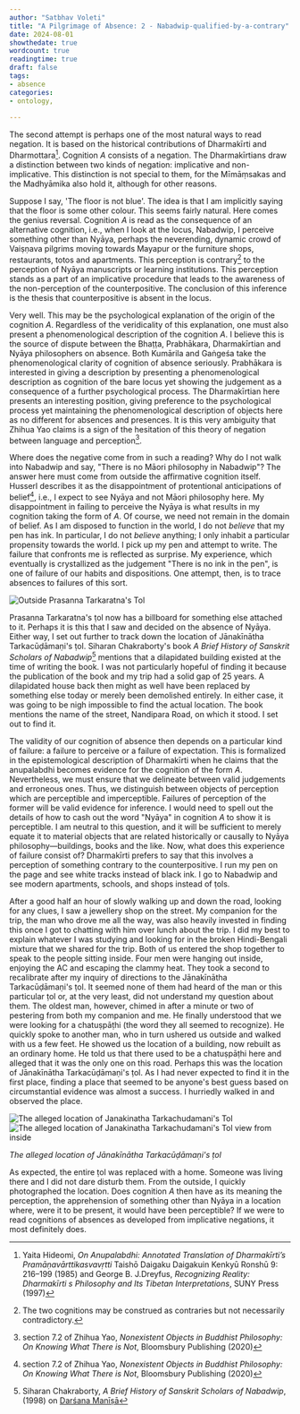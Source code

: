 ```yaml
---
author: "Satbhav Voleti"
title: "A Pilgrimage of Absence: 2 - Nabadwip-qualified-by-a-contrary"
date: 2024-08-01
showthedate: true
wordcount: true
readingtime: true
draft: false
tags: 
- absence
categories:
- ontology,
    
--- 
```


The second attempt is perhaps one of the most natural ways to read negation. It is based on the historical contributions of Dharmakīrti and Dharmottara[^4]. Cognition *A* consists of a negation. The Dharmakīrtians draw a distinction between two kinds of negation: implicative and non-implicative. This distinction is not special to them, for the Mīmāṃsakas and the Madhyāmika also hold it, although for other reasons. 

Suppose I say, 'The floor is not blue'. The idea is that I am implicitly saying that the floor is some other colour. This seems fairly natural. Here comes the genius reversal. Cognition *A* is read as the consequence of an alternative cognition, i.e., when I look at the locus, Nabadwip, I perceive something other than Nyāya, perhaps the neverending, dynamic crowd of Vaiṣṇava pilgrims moving towards Mayapur or the furniture shops, restaurants, totos and apartments. This perception is contrary[^1] to the perception of Nyāya manuscripts or learning institutions. This perception stands as a part of an implicative procedure that leads to the awareness of the non-perception of the counterpositive. The conclusion of this inference is the thesis that counterpositive is absent in the locus. 

Very well. This may be the psychological explanation of the origin of the cognition *A*. Regardless of the veridicality of this explanation, one must also present a phenomenological description of the cognition *A*. I believe this is the source of dispute between the Bhaṭṭa, Prabhākara, Dharmakīrtian and Nyāya philosophers on absence. Both Kumārila and Gaṅgeśa take the phenomenological clarity of cognition of absence seriously. Prabhākara is interested in giving a description by presenting a phenomenological description as cognition of the bare locus yet showing the judgement as a consequence of a further psychological process. The Dharmakīrtian here presents an interesting position, giving preference to the psychological process yet maintaining the phenomenological description of objects here as no different for absences and presences. It is this very ambiguity that Zhihua Yao claims is a sign of the hesitation of this theory of negation between language and perception[^2]. 

Where does the negative come from in such a reading? Why do I not walk into Nabadwip and say, "There is no Māori philosophy in Nabadwip"? The answer here must come from outside the affirmative cognition itself. Husserl describes it as the disappointment of protentional anticipations of belief[^2], i.e., I expect to see Nyāya and not Māori philosophy here. My disappointment in failing to perceive the Nyāya is what results in my cognition taking the form of *A*. Of course, we need not remain in the domain of belief. As I am disposed to function in the world, I do not *believe* that my pen has ink. In particular, I do not *believe* anything; I only inhabit a particular propensity towards the world. I pick up my pen and attempt to write. The failure that confronts me is reflected as surprise. My experience, which eventually is crystallized as the judgement "There is no ink in the pen", is one of failure of our habits and dispositions. One attempt, then, is to trace absences to failures of this sort.  

![Outside Prasanna Tarkaratna's Tol](../../images/Prasanna%20Tarkaratna%20Tol%20-%201.jpg)

Prasanna Tarkaratna's ṭol now has a billboard for something else attached to it. Perhaps it is this that I saw and decided on the absence of Nyāya. Either way, I set out further to track down the location of Jānakīnātha Tarkacūḍāmaṇi's ṭol. Siharan Chakraborty's book *A Brief History of Sanskrit Scholars of Nabadwip*[^3] mentions that a dilapidated building existed at the time of writing the book. I was not particularly hopeful of finding it because the publication of the book and my trip had a solid gap of 25 years. A dilapidated house back then might as well have been replaced by something else today or merely been demolished entirely. In either case, it was going to be nigh impossible to find the actual location. The book mentions the name of the street, Nandipara Road, on which it stood. I set out to find it. 

The validity of our cognition of absence then depends on a particular kind of failure: a failure to perceive or a failure of expectation. This is formalized in the epistemological description of Dharmakīrti when he claims that the anupalabdhi becomes evidence for the cognition of the form *A*. Nevertheless, we must ensure that we delineate between valid judgements and erroneous ones. Thus, we distinguish between objects of perception which are perceptible and imperceptible. Failures of perception of the former will be valid evidence for inference. I would need to spell out the details of how to cash out the word "Nyāya" in cognition *A* to show it is perceptible. I am neutral to this question, and it will be sufficient to merely equate it to material objects that are related historically or causally to Nyāya philosophy—buildings, books and the like. Now, what does this experience of failure consist of? Dharmakīrti prefers to say that this involves a perception of something contrary to the counterpositive. I run my pen on the page and see white tracks instead of black ink. I go to Nabadwip and see modern apartments, schools, and shops instead of ṭols.  

After a good half an hour of slowly walking up and down the road, looking for any clues, I saw a jewellery shop on the street. My companion for the trip, the man who drove me all the way, was also heavily invested in finding this once I got to chatting with him over lunch about the trip. I did my best to explain whatever I was studying and looking for in the broken Hindi-Bengali mixture that we shared for the trip. Both of us entered the shop together to speak to the people sitting inside. Four men were hanging out inside, enjoying the AC and escaping the clammy heat. They took a second to recalibrate after my inquiry of directions to the Jānakīnātha Tarkacūḍāmaṇi's ṭol. It seemed none of them had heard of the man or this particular ṭol or, at the very least, did not understand my question about them. The oldest man, however, chimed in after a minute or two of pestering from both my companion and me. He finally understood that we were looking for a chatuṣpāṭhi (the word they all seemed to recognize).  He quickly spoke to another man, who in turn ushered us outside and walked with us a few feet. He showed us the location of a building, now rebuilt as an ordinary home. He told us that there used to be a chatuṣpāṭhi here and alleged that it was the only one on this road. Perhaps this was the location of Jānakīnātha Tarkacūḍāmaṇi's ṭol. As I had never expected to find it in the first place, finding a place that seemed to be anyone's best guess based on circumstantial evidence was almost a success. I hurriedly walked in and observed the place.

![The alleged location of Janakinatha Tarkachudamani's Tol](../../images/Janakinatha%20Tarkacudamani%20-%202.jpg)
![The alleged location of Janakinatha Tarkachudamani's Tol view from inside](../../images/Janakinatha%20Tarkacudamani%20-%201.jpg)

*The alleged location of Jānakīnātha Tarkacūḍāmaṇi's ṭol*

As expected, the entire ṭol was replaced with a home. Someone was living there and I did not dare disturb them. From the outside, I quickly photographed the location. Does cognition *A* then have as its meaning the perception, the apprehension of something other than Nyāya in a location where, were it to be present, it would have been perceptible? If we were to read cognitions of absences as developed from implicative negations, it most definitely does. 


[^1]: The two cognitions may be construed as contraries but not necessarily contradictory. 
[^2]: section 7.2 of Zhihua Yao, *Nonexistent Objects in Buddhist Philosophy: On Knowing What There is Not*, Bloomsbury Publishing (2020)
[^3]: Siharan Chakraborty, *A Brief History of Sanskrit Scholars of Nabadwip*, (1998) on [Darśana Manīṣā](https://darshanmanisha.org/)
[^4]: Yaita Hideomi, *On Anupalabdhi: Annotated Translation of Dharmakīrti’s Pramāṇavārttikasvavṛtti* Taishō Daigaku Daigakuin Kenkyū Ronshū 9: 216–199 (1985) and George B. J.Dreyfus, *Recognizing Reality: Dharmakīrti s Philosophy and Its Tibetan Interpretations*, SUNY Press (1997)